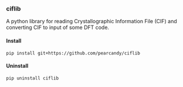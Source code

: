 ### ciflib

A python library for reading Crystallographic Information File (CIF) and converting CIF to input of some DFT code.

#### Install 
```
pip install git+https://github.com/pearcandy/ciflib
```


#### Uninstall
```
pip uninstall ciflib
```
